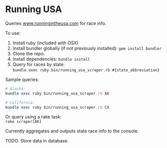 # Running USA
Queries www.runningintheusa.com for race info.

To use:

1. Install ruby (included with OSX)
1. Install bundler globally (if not previously installed): `gem install bundler`
1. Clone the repo.
1. Install dependencies: `bundle install`
1. Query for races by state:  
`bundle exec ruby bin/running_usa_scraper.rb #{state_abbreviation}`

Sample queries:
```ruby
# Alaska:
bundle exec ruby bin/running_usa_scraper.rb AK

# California:
bundle exec ruby bin/running_usa_scraper.rb CA
```

Or query using a rake task:  
`rake scraper[AK]`

Currently aggregates and outputs state race info to the console.

TODO: Store data in database.

